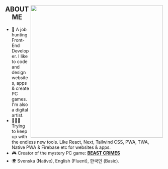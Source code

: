 <div>
  <img align="right" height="420" src="https://i.imgur.com/MCN99Ey.png">
  <h2 align="center">ABOUT ME</h2>

- 🐧 A job hunting Front-End Developer. I like to code and design websites, apps & create PC games. I'm also a digital artist.
- 👨🏻‍💻 Trying to keep up with the endless new tools. Like React, Next, Tailwind CSS, PWA, TWA, Native PWA & Firebase etc for websites & apps.
- 🎮 Creator of the mystery PC game: [**BEAST CRIMES**](https://www.beastcrimes.com/)
- 🌍 Svenska (Native), English (Fluent), 한국인 (Basic).
